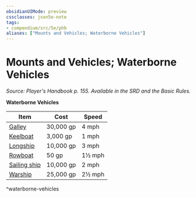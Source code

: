 ```yaml
---
obsidianUIMode: preview
cssclasses: json5e-note
tags:
- compendium/src/5e/phb
aliases: ["Mounts and Vehicles; Waterborne Vehicles"]
---
```

# Mounts and Vehicles; Waterborne Vehicles
*Source: Player's Handbook p. 155. Available in the SRD and the Basic Rules.* 

**Waterborne Vehicles**

| Item | Cost | Speed |
|------|------|-------|
| [Galley](5E2014官方资源/items/galley.md) | 30,000 gp | 4 mph |
| [Keelboat](5E2014官方资源/items/keelboat.md) | 3,000 gp | 1 mph |
| [Longship](5E2014官方资源/items/longship.md) | 10,000 gp | 3 mph |
| [Rowboat](5E2014官方资源/items/rowboat.md) | 50 gp | 1½ mph |
| [Sailing ship](5E2014官方资源/items/sailing-ship.md) | 10,000 gp | 2 mph |
| [Warship](5E2014官方资源/items/warship.md) | 25,000 gp | 2½ mph |
^waterborne-vehicles